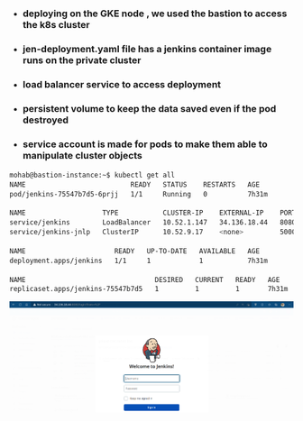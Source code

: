 - ### deploying on the GKE node , we used the bastion to access the k8s cluster
- ### jen-deployment.yaml file has a jenkins container image runs on the private cluster
- ### load balancer service to access deployment
- ### persistent volume to keep the data saved even if the pod destroyed
- ### service account is made for pods to make them able to manipulate cluster objects
```bash
mohab@bastion-instance:~$ kubectl get all
NAME                          READY   STATUS    RESTARTS   AGE
pod/jenkins-75547b7d5-6prjj   1/1     Running   0          7h31m

NAME                   TYPE           CLUSTER-IP    EXTERNAL-IP    PORT(S)          AGE
service/jenkins        LoadBalancer   10.52.1.147   34.136.18.44   8080:31243/TCP   9h
service/jenkins-jnlp   ClusterIP      10.52.9.17    <none>         50000/TCP        9h

NAME                      READY   UP-TO-DATE   AVAILABLE   AGE
deployment.apps/jenkins   1/1     1            1           7h31m

NAME                                DESIRED   CURRENT   READY   AGE
replicaset.apps/jenkins-75547b7d5   1         1         1       7h31m

```
![image](./img1.png)
